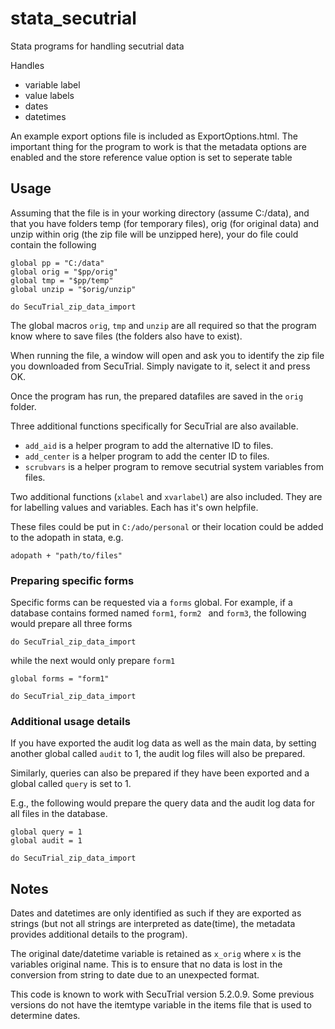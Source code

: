 # stata_secutrial
Stata programs for handling secutrial data

Handles 
* variable label
* value labels
* dates
* datetimes

An example export options file is included as ExportOptions.html. The important thing for the program to work is that the metadata options are enabled and the store reference value option is set to seperate table

## Usage

Assuming that the file is in your working directory (assume C:/data), and that you have folders temp (for temporary files), orig (for original data) and unzip within orig (the zip file will be unzipped here), your do file could contain the following
```
global pp = "C:/data"
global orig = "$pp/orig"
global tmp = "$pp/temp"
global unzip = "$orig/unzip"

do SecuTrial_zip_data_import
```
The global macros ```orig```, ```tmp``` and ```unzip``` are all required so that the program know where to save files (the folders also have to exist). 

When running the file, a window will open and ask you to identify the zip file you downloaded from SecuTrial. Simply navigate to it, select it and press OK.

Once the program has run, the prepared datafiles are saved in the ```orig``` folder.

Three additional functions specifically for SecuTrial are also available.
* ```add_aid``` is a helper program to add the alternative ID to files.
* ```add_center``` is a helper program to add the center ID to files.
* ```scrubvars``` is a helper program to remove secutrial system variables from files.

Two additional functions (```xlabel``` and ```xvarlabel```) are also included. They are for labelling values and variables. Each has it's own helpfile.

These files could be put in ```C:/ado/personal``` or their location could be added to the adopath in stata, e.g.
```
adopath + "path/to/files"
```

### Preparing specific forms

Specific forms can be requested via a ```forms``` global. For example, if a database contains formed named ```form1```, ```form2 ``` and ```form3```, the following would prepare all three forms
```
do SecuTrial_zip_data_import
```
while the next would only prepare ```form1```
```
global forms = "form1" 

do SecuTrial_zip_data_import
```


### Additional usage details
If you have exported the audit log data as well as the main data, by setting another global called ```audit``` to 1, the audit log files will also be prepared.

Similarly, queries can also be prepared if they have been exported and a global called ```query``` is set to 1.

E.g., the following would prepare the query data and the audit log data for all files in the database.
```
global query = 1
global audit = 1

do SecuTrial_zip_data_import
```

## Notes
Dates and datetimes are only identified as such if they are exported as strings (but not all strings are interpreted as date(time), the metadata provides additional details to the program). 

The original date/datetime variable is retained as ```x_orig``` where ```x``` is the variables original name. This is to ensure that no data is lost in the conversion from string to date due to an unexpected format.

This code is known to work with SecuTrial version 5.2.0.9. Some previous versions do not have the itemtype variable in the items file that is used to determine dates.



